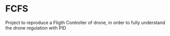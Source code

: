 # FCFS
Project to reproduce a Fligth Controller of drone, in order to fully understand the drone regulation with PID
